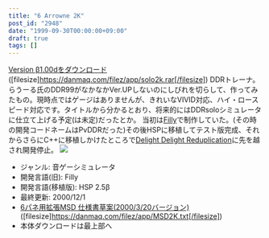 ```yaml
---
title: "6 Arrowne 2K"
post_id: "2948"
date: "1999-09-30T00:00:00+09:00"
draft: true
tags: []
---
```



[Version β1.00dをダウンロード](https://danmaq.com/filez/app/solo2k.rar) ([filesize]https://danmaq.com/filez/app/solo2k.rar[/filesize]) DDRトレーナ。らうーる氏のDDR99がなかなかVer.UPしないのにしびれを切らして、作ってみたもの。現時点ではゲージはありませんが、きれいなVIVID対応、ハイ・ロースピード対応です。タイトルから分かるとおり、将来的にはDDRsoloシミュレータに仕立て上げる予定(は未定)だったとか。  当初は[Filly](http://www.vector.co.jp/soft/win95/art/se060127.html)で制作していた。(その時の開発コードネームはPvDDRだった)その後HSPに移植してテスト版完成、それからさらにC++に移植しかけたところで[Delight Delight Reduplication](http://homepage1.nifty.com/nickle/)に先を越され開発停止。 ![](https://danmaq.com/wp-content/uploads/2013/11/solopic1.png)

  * ジャンル: 音ゲーシミュレータ
  * 開発言語(旧): Filly
  * 開発言語(移植版): HSP 2.5β
  * 最終更新: 2000/12/1
  * [6パネ用拡張MSD 仕様書草案(2000/3/20バージョン)](https://danmaq.com/filez/app/MSD2K.txt) ([filesize]https://danmaq.com/filez/app/MSD2K.txt[/filesize])
  * 本体ダウンロードは最上部へ

